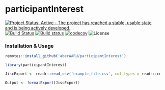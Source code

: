 # participantInterest

[![Project Status: Active - The project has reached a stable, usable state and is being actively developed.](http://www.repostatus.org/badges/latest/active.svg)](http://www.repostatus.org/#active) [![Build Status](https://travis-ci.org/aberWARU/participantInterest.svg?branch=master)](https://travis-ci.org/aberWARU/participantInterest) [![Build status](https://ci.appveyor.com/api/projects/status/562hhs27ymfp3y94/branch/master?svg=true)](https://ci.appveyor.com/project/wilsontom/participantinterest/branch/master) [![codecov](https://codecov.io/gh/aberWARU/participantInterest/branch/master/graph/badge.svg)](https://codecov.io/gh/aberWARU/participantInterest) ![License](https://img.shields.io/badge/license-GNU%20GPL%20v3.0-blue.svg "GNU GPL v3.0")


### Installation & Usage

```R
remotes::install_github('aberWARU/participantInterest')
```


```R
library(participantInterest)

JiscExport <- readr::read_csv('example_file.csv', col_types = readr::cols())

Output <- formatExport(JiscExport)

```
